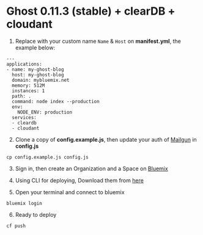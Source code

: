 # Ghost 0.11.3 (stable) + clearDB + cloudant

1. Replace with your custom name `Name` & `Host` on **manifest.yml**, the example below:
```
---
applications:
- name: my-ghost-blog
  host: my-ghost-blog
  domain: mybluemix.net
  memory: 512M
  instances: 1
  path: .
  command: node index --production
  env:
    NODE_ENV: production
  services:
  - cleardb
  - cloudant
```

2. Clone a copy of **config.example.js**, then update your auth of [Mailgun](https://www.mailgun.com/) in **config.js**
```
cp config.example.js config.js
```

3. Sign in, then create an Organization and a Space on [Bluemix](https://console.ng.bluemix.net)
4. Using CLI for deploying, Download them from [here](https://console.ng.bluemix.net/docs/starters/install_cli.html)

5. Open your terminal and connect to bluemix
```
bluemix login
```

6. Ready to deploy
```
cf push
```
